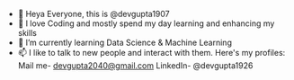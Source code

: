 - 👋 Heya Everyone, this is @devgupta1907
- 👀 I love Coding and mostly spend my day learning and enhancing my skills
- 🌱 I’m currently learning Data Science & Machine Learning
- 📫 I like to talk to new people and interact with them. Here's my profiles:
      Mail me- devgupta2040@gmail.com
      LinkedIn- @devgupta1926

<!---
devgupta1907/devgupta1907 is a ✨ special ✨ repository because its `README.md` (this file) appears on your GitHub profile.
You can click the Preview link to take a look at your changes.
--->
